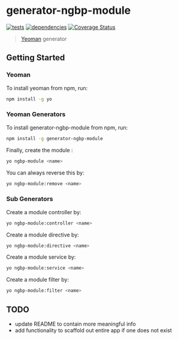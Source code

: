 # generator-ngbp-module 
[![tests](https://secure.travis-ci.org/jfmbrennan/generator-ngbp-module.png?branch=master)](https://travis-ci.org/jfmbrennan/generator-ngbp-module) [![dependencies](https://david-dm.org/jfmbrennan/generator-ngbp-module.svg)](https://david-dm.org/jfmbrennan/generator-ngbp-module) [![Coverage Status](https://coveralls.io/repos/jfmbrennan/generator-ngbp-module/badge.svg?branch=master)](https://coveralls.io/r/jfmbrennan/generator-ngbp-module?branch=master)

> [Yeoman](http://yeoman.io) generator


## Getting Started

### Yeoman

To install yeoman from npm, run:

```bash
npm install -g yo
```

### Yeoman Generators

To install generator-ngbp-module from npm, run:

```bash
npm install -g generator-ngbp-module
```

Finally, create the module <name>:

```bash
yo ngbp-module <name>
```

You can always reverse this by:

```bash
yo ngbp-module:remove <name>
```

### Sub Generators

Create a module controller by:

```bash
yo ngbp-module:controller <name>
```

Create a module directive by:

```bash
yo ngbp-module:directive <name>
```

Create a module service by:

```bash
yo ngbp-module:service <name>
```

Create a module filter by:

```bash
yo ngbp-module:filter <name>
```


## TODO

* update README to contain more meaningful info
* add functionality to scaffold out entire app if one does not exist
